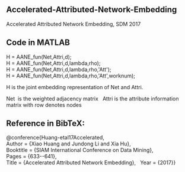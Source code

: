 ## Accelerated-Attributed-Network-Embedding
Accelerated Attributed Network Embedding, SDM 2017


## Code in MATLAB
H = AANE_fun(Net,Attri,d);  
H = AANE_fun(Net,Attri,d,lambda,rho);  
H = AANE_fun(Net,Attri,d,lambda,rho,'Att');  
H = AANE_fun(Net,Attri,d,lambda,rho,'Att',worknum);  

H is the joint embedding representation of Net and Attri.  

 Net  is the weighted adjacency matrix  
Attri is the attribute information matrix with row denotes nodes


## Reference in BibTeX: 
@conference{Huang-etal17Accelerated,  
Author = {Xiao Huang and Jundong Li and Xia Hu},  
Booktitle = {SIAM International Conference on Data Mining},  
Pages = {633--641},  
Title = {Accelerated Attributed Network Embedding},  
Year = {2017}}  
